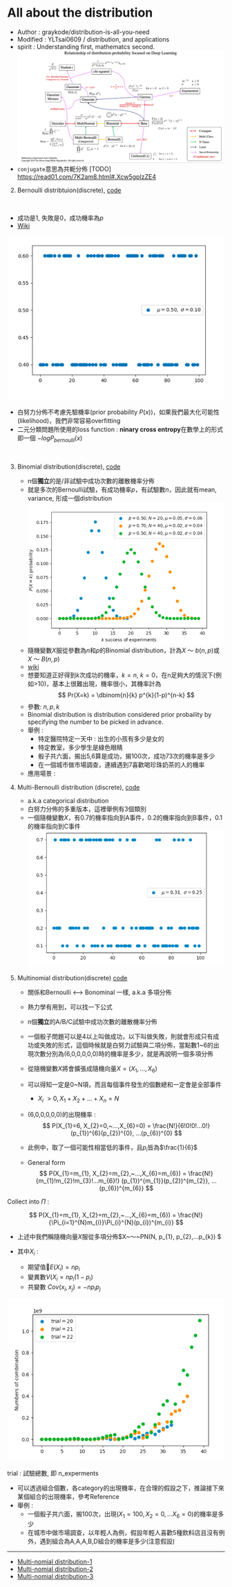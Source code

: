 # All about the distribution
* Author : graykode/distribution-is-all-you-need
* Modified : YLTsai0609 / distribution, and applications
* spirit : Understanding first, mathematcs second.
<img src ='./images/distribution_1.png'></img>
* `conjugate`意思為共軛分佈
[TODO] https://read01.com/7K2am8.html#.Xcw5gpIzZE4

2. Bernoulli distribtuion(discrete), [code](demo/bernoulli.py)

<br>

   * 成功是1, 失敗是0，成功機率為$p$
   * [Wiki](https://zh.wikipedia.org/wiki/%E4%BC%AF%E5%8A%AA%E5%88%A9%E5%88%86%E5%B8%83)

<img src ='./images/distribution_2.png'></img>
   * 白努力分佈不考慮先驗機率(prior probability $P(x)$)，如果我們最大化可能性(likelihood)，我們非常容易overfitting
   * 二元分類問題所使用的loss function : **ninary cross entropy**在數學上的形式即一個  $-logP_{bernoulli}(x)$

<br>

3. Binomial distribution(discrete), [code](/demo/binomial.py)
   
   * n個**獨立**的是/非試驗中成功次數的離散機率分佈
   * 就是多次的Bernoulli試驗，有成功機率$p$，有試驗數$n$，因此就有mean, variance, 形成一個distribution
<img src ='./images/distribution_3.png'></img>
   * 隨機變數$X$服從參數為$n$和$p$的Binomial distribution，計為$X~～~b(n,p)$或$X~～~B(n,p)$
   * [wiki](https://zh.wikipedia.org/wiki/%E4%BA%8C%E9%A0%85%E5%88%86%E4%BD%88)
   * 想要知道正好得到$k$次成功的機率，$k=n$, $k=0$，在n足夠大的情況下(例如>10)，基本上很難出現，機率很小，其機率計為
$$
 Pr(X=k) = \dbinom{n}{k} p^{k}(1-p)^{n-k}
$$
   * 參數: $n, p, k$
   * Binomial distribution is distribution considered prior probaility by specifying the number to be picked in advance.
   * 舉例 : 
     * 特定醫院特定一天中 : 出生的小孩有多少是女的
     * 特定教室，多少學生是綠色眼睛
     * 骰子共六面，摋出5,6算是成功，摋100次，成功73次的機率是多少
     * 在一個城市做市場調查，連續遇到7喜歡喝珍珠奶茶的人的機率
   * 應用場景 : 

1. Multi-Bernoulli distribution (discrete), [code](demo/categorical.py)
   * a.k.a categorical distribution
   * 白努力分佈的多重版本，這裡舉例有3個類別
   * 一個隨機變數$X$，有0.7的機率指向到A事件，0.2的機率指向到B事件，0.1的機率指向到C事件
<img src ='./images/distribution_4.png'></img>

5. Multinomial distribution(discrete) [code](/demo/graph/multinomial.png)
   * 關係和Bernoulli <--> Bonominal 一樣, a.k.a 多項分佈
   * 熱力學有用到，可以找一下公式
   * n個**獨立**的A/B/C試驗中成功次數的離散機率分佈
   * 一個骰子問題可以是4以上叫做成功，以下叫做失敗，則就會形成只有成功或失敗的形式，這個時候就是白努力試驗與二項分佈，當點數1~6的出現次數分別為(6,0,0,0,0,0)時的機率是多少，就是再說明一個多項分佈
   * 從隨機變數$X$將會擴張成隨機向量$X=(X_{1},...,X_{6})$
   * 可以得知一定是0~N項，而且每個事件發生的個數總和一定會是全部事件
     * $X_{i}~>0, X_{1}+X_{2}+...+X_{n}=N$
   * (6,0,0,0,0,0)的出現機率 : 
$$
P(X_{1}=6, X_{2}=0,~...,X_{6}=0) = \frac{N!}{6!0!0!...0!} (p_{1})^{6}(p_{2})^{0}, ...(p_{6})^{0}
$$

   * 此例中，取了一個可能性相當低的事件，且$p_{i}$皆為$\frac{1}{6}$
   * General form
$$
P(X_{1}=m_{1}, X_{2}=m_{2},~...,X_{6}=m_{6}) = \frac{N!}{m_{1}!m_{2}!m_{3}!...m_{6}!} (p_{1})^{m_{1}}(p_{2})^{m_{2}}, ...(p_{6})^{m_{6}}
$$

Collect into  $\Pi$ : 

$$
P(X_{1}=m_{1}, X_{2}=m_{2},~...,X_{6}=m_{6}) = \frac{N!}{\Pi_{i=1}^{N}m_{i}}\Pi_{i}^{N}(p_{i})^{m_{i}}
$$

   * 上述中我們稱隨機向量$X$服從多項分佈$X~～~PN(N, p_{1}, p_{2},...p_{k}) $
   * 其中$X_{i}$ : 

     * 期望值$E(X_{i}) = np_{i}$
     * 變異數$V(X_{i} = np_{i}(1-p_{i})$
     * 共變數 $Cov(x_{i}, x_{j}) = -np_{i}p_{j}$

<img src ='./images/distribution_5.png'></img> 

trial : 試驗總數, 即 n_experments
   * 可以透過組合個數，各category的出現機率，在合理的假設之下，推論接下來某個組合的出現機率，參考Reference
   * 舉例 : 
     * 一個骰子共六面，摋100次，出現$(X_{1} = 100, X_{2}=0,...X_{6}=0)$的機率是多少
     * 在城市中做市場調查，以年輕人為例，假設年輕人喜歡5種飲料店且沒有例外，遇到組合為A,A,A,B,D組合的機率是多少(注意假設) 
****
* [Multi-nomial distribution-1](https://baike.baidu.com/item/%E5%A4%9A%E9%A1%B9%E5%88%86%E5%B8%83)
* [Multi-nomial distribution-2](http://www.math.ncu.edu.tw/~yu/ps99/boards/lec41_ps_99.pdf)
* [Multi-nomial distribution-3](http://eschool.kuas.edu.tw/tsungo/Publish/05%20Discrete%20probability%20distribution.pdf)